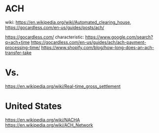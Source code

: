 # ACH
wiki: https://en.wikipedia.org/wiki/Automated_clearing_house, https://gocardless.com/en-us/guides/posts/ach/

https://gocardless.com/ characteristic: https://www.google.com/search?q=ach+time https://gocardless.com/en-us/guides/ach/ach-payment-processing-time/ https://www.shopify.com/blog/how-long-does-an-ach-transfer-take

# Vs.
https://en.wikipedia.org/wiki/Real-time_gross_settlement

# United States
https://en.wikipedia.org/wiki/NACHA  
https://en.wikipedia.org/wiki/ACH_Network

